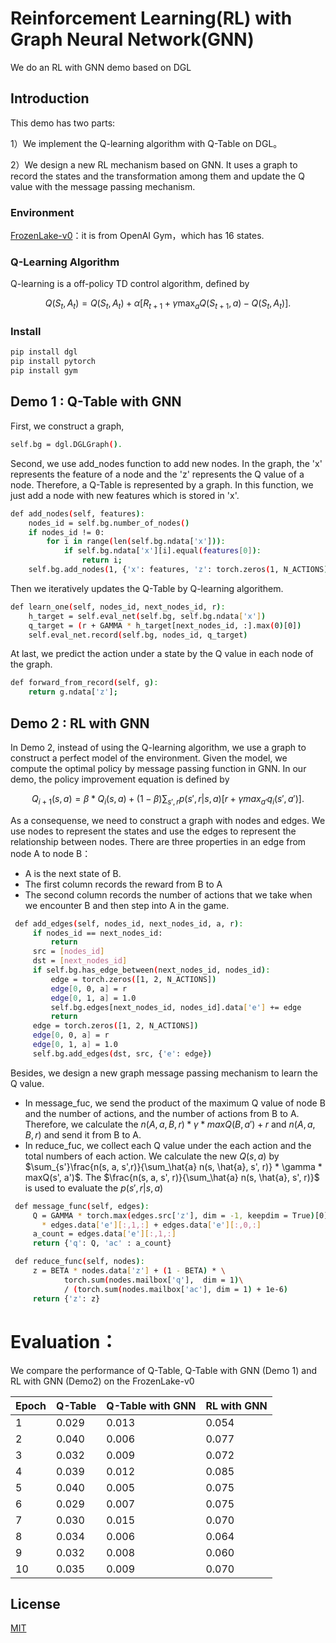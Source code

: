 # Reinforcement Learning(RL) with Graph Neural Network(GNN)
We do an RL with GNN demo based on DGL

## Introduction

This demo has two parts:

1）We implement the Q-learning algorithm with Q-Table on DGL。

2）We design a new RL mechanism based on GNN. It uses a graph to record the states and the transformation among them and update the Q value with the message passing mechanism.

### Environment

[FrozenLake-v0](https://gym.openai.com/envs/FrozenLake-v0/)：it is from OpenAI Gym，which has 16 states.

### Q-Learning Algorithm
Q-learning is a off-policy TD control algorithm, defined by

$$Q(S_t, A_t) = Q(S_t, A_t) + \alpha[R_{t+1} + \gamma\max_a Q(S_{t+1}, a) - Q(S_t, A_t)].$$

### Install
```bash
pip install dgl
pip install pytorch
pip install gym
```

## Demo 1 : Q-Table with GNN
First, we construct a graph,
```bash
self.bg = dgl.DGLGraph().
```
Second, we use add_nodes function to add new nodes. In the graph, the 'x' represents the feature of a node and the 'z' represents the Q value of a node. Therefore, a Q-Table is represented by a graph. In this function, we just add a node with new features which is stored in 'x'. 
```bash
def add_nodes(self, features):
    nodes_id = self.bg.number_of_nodes()
    if nodes_id != 0:
        for i in range(len(self.bg.ndata['x'])):
            if self.bg.ndata['x'][i].equal(features[0]):
                return i;
    self.bg.add_nodes(1, {'x': features, 'z': torch.zeros(1, N_ACTIONS)})
```
Then we iteratively updates the Q-Table by Q-learning algorithem.
```bash
def learn_one(self, nodes_id, next_nodes_id, r):
    h_target = self.eval_net(self.bg, self.bg.ndata['x'])
    q_target = (r + GAMMA * h_target[next_nodes_id, :].max(0)[0])
    self.eval_net.record(self.bg, nodes_id, q_target)
```
At last, we predict the action under a state by the Q value in each node of the graph.
```bash
def forward_from_record(self, g):
    return g.ndata['z'];
```
## Demo 2 : RL with GNN
In Demo 2, instead of using the Q-learning algorithm, we use a graph to construct a perfect model of the environment. Given the model, we compute the optimal policy by message passing function in GNN. In our demo, the policy improvement equation is defined by

$$ Q_{i+1}(s, a) = \beta * Q_i(s, a) + (1 - \beta)\sum_{s',r}p(s',r|s,a)[r + \gamma max_{a'}q_i(s',a')].$$

As a consequense, we need to construct a graph with nodes and edges. 
We use nodes to represent the states and use the edges to represent the relationship between nodes. There are three properties in an edge from node A to node B：

- A is the next state of B.
- The first column records the reward from B to A
- The second column records the number of actions that we take when we encounter B and then step into A in the game.

```bash
 def add_edges(self, nodes_id, next_nodes_id, a, r):
     if nodes_id == next_nodes_id:
         return
     src = [nodes_id]
     dst = [next_nodes_id]
     if self.bg.has_edge_between(next_nodes_id, nodes_id):
         edge = torch.zeros([1, 2, N_ACTIONS])
         edge[0, 0, a] = r
         edge[0, 1, a] = 1.0
         self.bg.edges[next_nodes_id, nodes_id].data['e'] += edge
         return
     edge = torch.zeros([1, 2, N_ACTIONS])
     edge[0, 0, a] = r
     edge[0, 1, a] = 1.0
     self.bg.add_edges(dst, src, {'e': edge})
```
Besides, we design a new graph message passing mechanism to learn the Q value.
- In message_fuc, we send the product of the maximum Q value of node B and the number of actions, and the number of actions from B to A. Therefore, we calculate
the $n(A, a, B, r) * \gamma * maxQ(B, a') + r$ and $n(A, a, B, r)$ and send it from B to A. 
- In reduce_fuc, we collect each Q value under the each action and the total numbers of each action. We calculate the new $Q(s, a)$ by $\sum_{s'}\frac{n(s, a, s',r)}{\sum_\hat{a} n(s, \hat{a}, s', r)} * \gamma * maxQ(s', a')$. The $\frac{n(s, a, s', r)}{\sum_\hat{a} n(s, \hat{a}, s', r)}$ is used to evaluate the $p(s', r| s, a)$ 
```bash
 def message_func(self, edges):
     Q = GAMMA * torch.max(edges.src['z'], dim = -1, keepdim = True)[0] \
       * edges.data['e'][:,1,:] + edges.data['e'][:,0,:]
     a_count = edges.data['e'][:,1,:]
     return {'q': Q, 'ac' : a_count}

 def reduce_func(self, nodes):
     z = BETA * nodes.data['z'] + (1 - BETA) * \ 
            torch.sum(nodes.mailbox['q'],  dim = 1)\
            / (torch.sum(nodes.mailbox['ac'], dim = 1) + 1e-6)
     return {'z': z}
```

# Evaluation：
We compare the performance of Q-Table, Q-Table with GNN (Demo 1) and RL with GNN (Demo2) on the FrozenLake-v0

| Epoch| Q-Table | Q-Table with GNN | RL with GNN|
| ------ | ------ | ------ |------|
| 1 | 0.029 | 0.013|0.054|
| 2 | 0.040 | 0.006 |0.077|
| 3 | 0.032 | 0.009 |0.072|
| 4 | 0.039 | 0.012 |0.085|
| 5 | 0.040 | 0.005|0.075|
| 6 | 0.029 | 0.007 |0.075|
| 7 | 0.030 | 0.015|0.070|
| 8 | 0.034 | 0.006 |0.064|
| 9 | 0.032 | 0.008 |0.060|
| 10 | 0.035 | 0.009 |0.070|

## License
[MIT](https://choosealicense.com/licenses/mit/)
